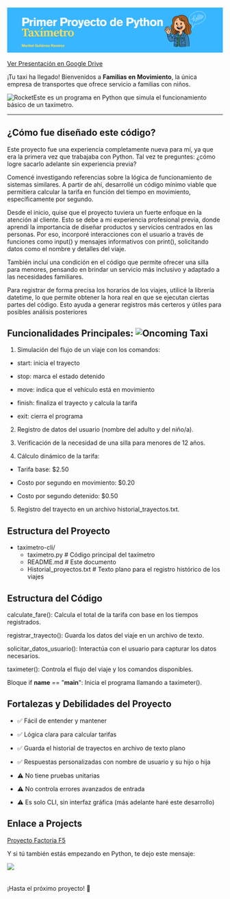 <p align="center">
  <img src="Texto.png" alt="Portada" width="1000"/>
</p>

[Ver Presentación en Google Drive](https://drive.google.com/file/d/1hXzdEgHxsJMqbNMaI0rVr_g7Pn0-ZDBH/view?usp=sharing)



¡Tu taxi ha llegado! Bienvenidos a **Familias en Movimiento**, la única empresa de transportes que ofrece servicio a familias con niños. 


<img src="https://raw.githubusercontent.com/Tarikul-Islam-Anik/Animated-Fluent-Emojis/master/Emojis/Travel%20and%20places/Rocket.png" alt="Rocket" width="25" height="25" />Este es un programa en Python que simula el funcionamiento básico de un taxímetro. 

---

## **¿Cómo fue diseñado este código?**
Este proyecto fue una experiencia completamente nueva para mí, ya que era la primera vez que trabajaba con Python. Tal vez te preguntes: ¿cómo logre sacarlo adelante sin experiencia previa?

Comencé investigando referencias sobre la lógica de funcionamiento de sistemas similares. A partir de ahí, desarrollé un código mínimo viable que permitiera calcular la tarifa en función del tiempo en movimiento, específicamente por segundo.

Desde el inicio, quise que el proyecto tuviera un fuerte enfoque en la atención al cliente. Esto se debe a mi experiencia profesional previa, donde aprendí la importancia de diseñar productos y servicios centrados en las personas. Por eso, incorporé interacciones con el usuario a través de funciones como input() y mensajes informativos con print(), solicitando datos como el nombre y detalles del viaje.

También incluí una condición en el código que permite ofrecer una silla para menores, pensando en brindar un servicio más inclusivo y adaptado a las necesidades familiares.

Para registrar de forma precisa los horarios de los viajes, utilicé la librería datetime, lo que permite obtener la hora real en que se ejecutan ciertas partes del código. Esto ayuda a generar registros más certeros y útiles para posibles análisis posteriores


## **Funcionalidades Principales:** <img src="https://raw.githubusercontent.com/Tarikul-Islam-Anik/Animated-Fluent-Emojis/master/Emojis/Travel%20and%20places/Oncoming%20Taxi.png" alt="Oncoming Taxi" width="40" height="40" />  


1. Simulación del flujo de un viaje con los comandos:

- start: inicia el trayecto

- stop: marca el estado detenido

- move: indica que el vehículo está en movimiento

- finish: finaliza el trayecto y calcula la tarifa

- exit: cierra el programa

2. Registro de datos del usuario (nombre del adulto y del niño/a).

3. Verificación de la necesidad de una silla para menores de 12 años.

4. Cálculo dinámico de la tarifa:

- Tarifa base: $2.50

- Costo por segundo en movimiento: $0.20

- Costo por segundo detenido: $0.50

5. Registro del trayecto en un archivo historial_trayectos.txt.

  
## **Estructura del Proyecto**

 - taximetro-cli/
     - taximetro.py              # Código principal del taxímetro
     - README.md                 # Este documento
     - Historial_proyectos.txt   # Texto plano para el registro histórico de los viajes


## **Estructura del Código**

calculate_fare(): Calcula el total de la tarifa con base en los tiempos registrados.

registrar_trayecto(): Guarda los datos del viaje en un archivo de texto.

solicitar_datos_usuario(): Interactúa con el usuario para capturar los datos necesarios.

taximeter(): Controla el flujo del viaje y los comandos disponibles.

Bloque if __name__ == "__main__": Inicia el programa llamando a taximeter().  




## **Fortalezas y Debilidades del Proyecto**

- ✅ Fácil de entender y mantener
- ✅ Lógica clara para calcular tarifas
- ✅ Guarda el  historial de trayectos en archivo de texto plano
- ✅ Respuestas personalizadas con nombre de usuario y su hijo o hija

- ⚠️ No tiene pruebas unitarias 
- ⚠️ No controla errores avanzados de entrada
- ⚠️ Es solo CLI, sin interfaz gráfica (más adelante haré este desarrollo)

## **Enlace a Projects**


  [Proyecto Factoria F5](https://github.com/orgs/Factoria-F5-madrid/projects/9)


  Y si tú también estás empezando en Python, te dejo este mensaje: 

  <img src="https://user-images.githubusercontent.com/74038190/236544207-c4f427b3-be04-4cfe-a3d2-2eabb0d2de73.gif" width="400">
<br><br>

¡Hasta el próximo proyecto! :wave:




